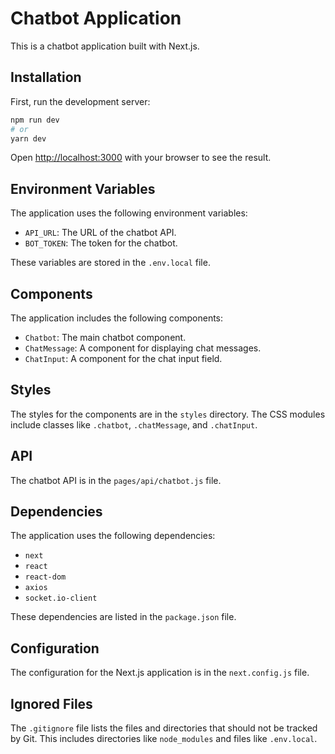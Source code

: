 # Chatbot Application

This is a chatbot application built with Next.js.

## Installation

First, run the development server:

```bash
npm run dev
# or
yarn dev
```

Open [http://localhost:3000](http://localhost:3000) with your browser to see the result.

## Environment Variables

The application uses the following environment variables:

- `API_URL`: The URL of the chatbot API.
- `BOT_TOKEN`: The token for the chatbot.

These variables are stored in the `.env.local` file.

## Components

The application includes the following components:

- `Chatbot`: The main chatbot component.
- `ChatMessage`: A component for displaying chat messages.
- `ChatInput`: A component for the chat input field.

## Styles

The styles for the components are in the `styles` directory. The CSS modules include classes like `.chatbot`, `.chatMessage`, and `.chatInput`.

## API

The chatbot API is in the `pages/api/chatbot.js` file.

## Dependencies

The application uses the following dependencies:

- `next`
- `react`
- `react-dom`
- `axios`
- `socket.io-client`

These dependencies are listed in the `package.json` file.

## Configuration

The configuration for the Next.js application is in the `next.config.js` file.

## Ignored Files

The `.gitignore` file lists the files and directories that should not be tracked by Git. This includes directories like `node_modules` and files like `.env.local`.